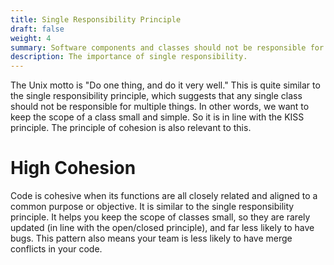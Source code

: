 ```yaml
---
title: Single Responsibility Principle
draft: false
weight: 4
summary: Software components and classes should not be responsible for many concerns.
description: The importance of single responsibility.
---
```


The Unix motto is "Do one thing, and do it very well."  This is quite similar to the
single responsibility principle, which suggests that any single class
should not be responsible for multiple things.  In other words, we want to keep the
scope of a class small and simple.  So it is in line with the KISS principle.  The
principle of cohesion is also relevant to this.

# High Cohesion

Code is cohesive when its functions are all closely related and aligned to a common purpose
or objective.  It is similar to the single responsibility principle.  It helps you keep the 
scope of classes small, so they are rarely updated (in line with the open/closed principle),
and far less likely to have bugs.  This pattern also means your team is less likely to 
have merge conflicts in your code.
